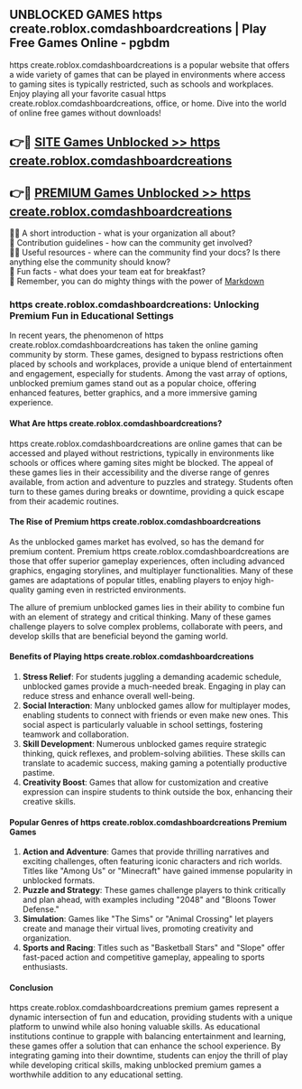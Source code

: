 ## UNBLOCKED GAMES https create.roblox.comdashboardcreations | Play Free Games Online - pgbdm

https create.roblox.comdashboardcreations is a popular website that offers a wide variety of games that can be played in environments where access to gaming sites is typically restricted, such as schools and workplaces.  
Enjoy playing all your favorite casual https create.roblox.comdashboardcreations, office, or home. Dive into the world of online free games without downloads!

## 👉🔴 [SITE Games Unblocked >> https create.roblox.comdashboardcreations](http://freeplayer.one?title=https_create.roblox.comdashboardcreations&ref=9)

## 👉🔴 [PREMIUM Games Unblocked >> https create.roblox.comdashboardcreations](http://freeplayer.one?title=https_create.roblox.comdashboardcreations&ref=9)

🙋‍♀️ A short introduction - what is your organization all about?  
🌈 Contribution guidelines - how can the community get involved?  
👩‍💻 Useful resources - where can the community find your docs? Is there anything else the community should know?  
🍿 Fun facts - what does your team eat for breakfast?  
🧙 Remember, you can do mighty things with the power of [Markdown](https://docs.github.com/github/writing-on-github/getting-started-with-writing-and-formatting-on-github/basic-writing-and-formatting-syntax)

### https create.roblox.comdashboardcreations: Unlocking Premium Fun in Educational Settings

In recent years, the phenomenon of https create.roblox.comdashboardcreations has taken the online gaming community by storm. These games, designed to bypass restrictions often placed by schools and workplaces, provide a unique blend of entertainment and engagement, especially for students. Among the vast array of options, unblocked premium games stand out as a popular choice, offering enhanced features, better graphics, and a more immersive gaming experience.

#### What Are https create.roblox.comdashboardcreations?

https create.roblox.comdashboardcreations are online games that can be accessed and played without restrictions, typically in environments like schools or offices where gaming sites might be blocked. The appeal of these games lies in their accessibility and the diverse range of genres available, from action and adventure to puzzles and strategy. Students often turn to these games during breaks or downtime, providing a quick escape from their academic routines.

#### The Rise of Premium https create.roblox.comdashboardcreations

As the unblocked games market has evolved, so has the demand for premium content. Premium https create.roblox.comdashboardcreations are those that offer superior gameplay experiences, often including advanced graphics, engaging storylines, and multiplayer functionalities. Many of these games are adaptations of popular titles, enabling players to enjoy high-quality gaming even in restricted environments.

The allure of premium unblocked games lies in their ability to combine fun with an element of strategy and critical thinking. Many of these games challenge players to solve complex problems, collaborate with peers, and develop skills that are beneficial beyond the gaming world.

#### Benefits of Playing https create.roblox.comdashboardcreations

1.  **Stress Relief**: For students juggling a demanding academic schedule, unblocked games provide a much-needed break. Engaging in play can reduce stress and enhance overall well-being.
2.  **Social Interaction**: Many unblocked games allow for multiplayer modes, enabling students to connect with friends or even make new ones. This social aspect is particularly valuable in school settings, fostering teamwork and collaboration.
3.  **Skill Development**: Numerous unblocked games require strategic thinking, quick reflexes, and problem-solving abilities. These skills can translate to academic success, making gaming a potentially productive pastime.
4.  **Creativity Boost**: Games that allow for customization and creative expression can inspire students to think outside the box, enhancing their creative skills.

#### Popular Genres of https create.roblox.comdashboardcreations Premium Games

1.  **Action and Adventure**: Games that provide thrilling narratives and exciting challenges, often featuring iconic characters and rich worlds. Titles like "Among Us" or "Minecraft" have gained immense popularity in unblocked formats.
2.  **Puzzle and Strategy**: These games challenge players to think critically and plan ahead, with examples including "2048" and "Bloons Tower Defense."
3.  **Simulation**: Games like "The Sims" or "Animal Crossing" let players create and manage their virtual lives, promoting creativity and organization.
4.  **Sports and Racing**: Titles such as "Basketball Stars" and "Slope" offer fast-paced action and competitive gameplay, appealing to sports enthusiasts.

#### Conclusion

https create.roblox.comdashboardcreations premium games represent a dynamic intersection of fun and education, providing students with a unique platform to unwind while also honing valuable skills. As educational institutions continue to grapple with balancing entertainment and learning, these games offer a solution that can enhance the school experience. By integrating gaming into their downtime, students can enjoy the thrill of play while developing critical skills, making unblocked premium games a worthwhile addition to any educational setting.